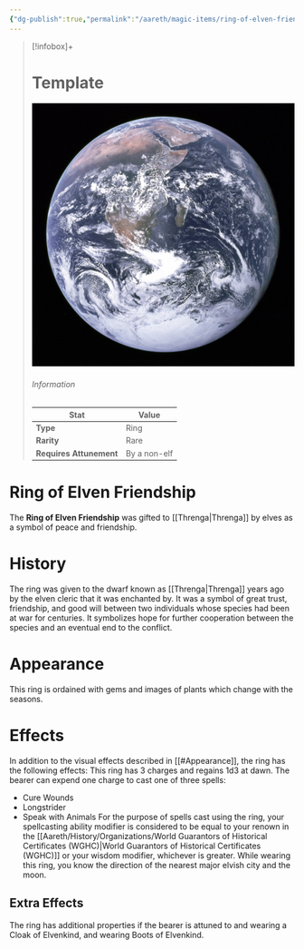 ```yaml
---
{"dg-publish":true,"permalink":"/aareth/magic-items/ring-of-elven-friendship/"}
---
```


> [!infobox]+
> # Template
> ![earth.jpg|250](/img/user/media/earth.jpg)
> ###### Information
> | Stat | Value |
> | ---- | ---- |
> | **Type** | Ring |
> | **Rarity** | Rare |
> | **Requires Attunement** | By a non-elf |
# Ring of Elven Friendship
The **Ring of Elven Friendship** was gifted to [[Threnga\|Threnga]] by elves as a symbol of peace and friendship.

# History
The ring was given to the dwarf known as [[Threnga\|Threnga]] years ago by the elven cleric that it was enchanted by. It was a symbol of great trust, friendship, and good will between two individuals whose species had been at war for centuries. It symbolizes hope for further cooperation between the species and an eventual end to the conflict.
# Appearance
This ring is ordained with gems and images of plants which change with the seasons. 
# Effects
In addition to the visual effects described in [[#Appearance]], the ring has the following effects:
This ring has 3 charges and regains 1d3 at dawn. The bearer can expend one charge to cast one of three spells:
* Cure Wounds
* Longstrider
* Speak with Animals
For the purpose of spells cast using the ring, your spellcasting ability modifier is considered to be equal to your renown in the [[Aareth/History/Organizations/World Guarantors of Historical Certificates (WGHC)\|World Guarantors of Historical Certificates (WGHC)]] or your wisdom modifier, whichever is greater.
While wearing this ring, you know the direction of the nearest major elvish city and the moon.
## Extra Effects
The ring has additional properties if the bearer is attuned to and wearing a Cloak of Elvenkind, and wearing Boots of Elvenkind. 